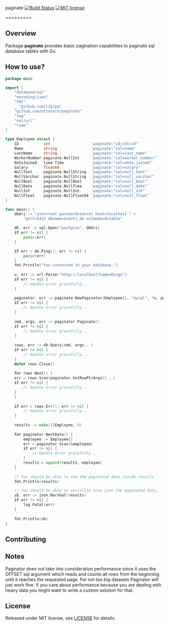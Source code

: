 paginate 
[![Build Status](https://travis-ci.org/ottotech/paginate.svg?branch=master)](https://travis-ci.org/ottotech/paginate)
[![MIT license](http://img.shields.io/badge/license-MIT-brightgreen.svg)](http://opensource.org/licenses/MIT)

=========

## Overview

Package **paginate** provides basic pagination capabilities to paginate sql database tables with Go.

## How to use?

```go
package main

import (
	"database/sql"
	"encoding/json"
	"fmt"
	_ "github.com/lib/pq"
	"github.com/ottotech/paginate"
	"log"
	"net/url"
	"time"
)

type Employee struct {
	ID           int                  `paginate:"id;col=id"`
	Name         string               `paginate:"col=name"`
	LastName     string               `paginate:"col=last_name"`
	WorkerNumber paginate.NullInt     `paginate:"col=worker_number"`
	DateJoined   time.Time            `paginate:"col=date_joined"`
	Salary       float64              `paginate:"col=salary"`
	NullText     paginate.NullString  `paginate:"col=null_text"`
	NullVarchar  paginate.NullString  `paginate:"col=null_varchar"`
	NullBool     paginate.NullBool    `paginate:"col=null_bool"`
	NullDate     paginate.NullTime    `paginate:"col=null_date"`
	NullInt      paginate.NullInt     `paginate:"col=null_int"`
	NullFloat    paginate.NullFloat64 `paginate:"col=null_float"`
}

func main() {
	dbUri := "user=root password=secret host=localhost " +
		"port=5432 dbname=events_db sslmode=disable"

	db, err := sql.Open("postgres", dbUri)
	if err != nil {
		panic(err)
	}

	if err = db.Ping(); err != nil {
		panic(err)
	}
	fmt.Println("You connected to your database.")
    
    u, err := url.Parse("http://localhost?name=Ringo")
    if err != nil {
		// Handle error gracefully...
    }
    
    paginator, err := paginate.NewPaginator(Employee{}, "mysql", *u, paginate.TableName("employees"))
    if err != nil {
        // Handle error gracefully...
    }
    
    cmd, args, err := paginator.Paginate()
    if err != nil {
		// Handle error gracefully...
    }
    
    rows, err := db.Query(cmd, args...)
    if err != nil {
		// Handle error gracefully...
    }
    defer rows.Close()
    
    for rows.Next() {
    err = rows.Scan(paginator.GetRowPtrArgs()...)
    if err != nil {
		// Handle error gracefully...
    }
    }
    
    if err = rows.Err(); err != nil {
		// Handle error gracefully...
	}
    
    results := make([]Employee, 0)
    
    for paginator.NextData() {
        employee := Employee{}
        err = paginator.Scan(&employee)
        if err != nil {
            // Handle error gracefully...
        }
        results = append(results, employee)
    }
	
    // You should be able to see the paginated data inside results. 
	fmt.Println(results)

	// You should be able to serialize into json the paginated data.
	sb, err := json.Marshal(results)
	if err != nil {
		log.Fatal(err)
	}
	
	fmt.Println(sb)
}
```

## Contributing

## Notes

Paginator does not take into consideration performance since it uses the OFFSET sql argument
which reads and counts all rows from the beginning until it reaches the requested page. For
not too big datasets Paginator will just work fine. If you care about performance because you
are dealing with heavy data you might want to write a custom solution for that.

## License
Released under MIT license, see [LICENSE](https://github.com/ottotech/paginate/blob/master/LICENSE.md) for details.
